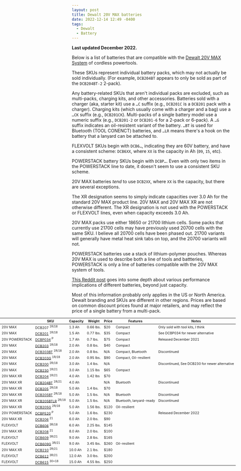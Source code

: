 ```yaml
---
layout: post
title: Dewalt 20V MAX batteries
date: 2022-12-14 12:49 -0400
tags:
  - Dewalt
  - Battery
---
```


**Last updated December 2022.**

Below is a list of batteries that are compatible with the [Dewalt 20V MAX System](https://www.dewalt.com/systems/cordless-platforms/20v) of cordless powertools.

These SKUs represent individual battery packs, which may not actually be sold individually. (For example, `DCB204BT` appears to only be sold as part of the `DCB204BT-2` 2-pack).

Any battery-related SKUs that aren't individual packs are excluded, such as multi-packs, charging kits, and other accessories. Batteries sold with a charger (aka, starter kit) use a `…C` suffix (e.g., `DCB201C` is a `DCB201` pack with a charger). Charging kits (which usually come with a charger and a bag) use a `…CK` suffix (e.g., `DCB201CK`). Multi-packs of a single battery model use a numeric suffix (e.g., `DCB201-2` or `DCB201-6` for a 2-pack or 6-pack). A `…G` suffix indicates an oil-resistent variant of the battery. `…BT` is used for Bluetooth (TOOL CONENCT) batteries, and `…LR` means there's a hook on the battery that a lanyard can be attached to.

FLEXVOLT SKUs begin with `DCB6…`, indicating they are 60V battery, and have a consistent scheme: `DCB6XX`, where `XX` is the capacity in Ah (`09`, `15`, etc).

POWERSTACK battery SKUs begin with `DCBP…`. Even with only two items in the POWERSTACK line to date, it doesn't seem to use a consistent SKU scheme.

20V MAX batteries _tend_ to use `DCB2XX`, where `XX` is the capacity, but there are several exceptions.

The XR designation seems to simply indicate capacities over 3.0 Ah for the standard 20V MAX product line. 20V MAX and 20V MAX XR are not otherwise different. The XR designation is not used with the POWERSTACK or FLEXVOLT lines, even when capacity exceeds 3.0 Ah.

20V MAX packs use either 18650 or 21700 lithium cells. Some packs that currently use 21700 cells may have previously used 20700 cells with the same SKU. I believe all 20700 cells have been phased out. 21700 variants will generally have metal heat sink tabs on top, and the 20700 variants will not.

POWERSTACK batteries use a stack of lithium-polymer pouches. Whereas 20V MAX is used to describe both a line of tools and battteries, POWERSTACK is only a line of batteries compatible with the 20V MAX system of tools.

[This Reddit post](https://www.reddit.com/r/Dewalt/comments/pdq0i8/tiers_of_batteries_for_your_20v_tools/) goes into some depth about various performance implications of different batteries, beyond just capacity.

Most of this information probably only applies in the US or North America. Dewalt branding and SKUs are different in other regions. Prices are based on common discount prices found at major retailers, and may reflect the price of a single battery from a multi-pack.

<table style="font-size: 75%; width: 100vw; margin-left: 50%; transform: translateX(-50%);">
	<thead>
		<tr>
			<th></th>
			<th>SKU</th>
			<th>Capacity</th>
			<th>Weight</th>
			<th>Price</th>
			<th>Features</th>
			<th>Notes</th>
		</tr>
	</thead>
	<tbody>
		<tr>
			<td>20V MAX</td>
			<td>
				DCB207
				<sup>1R/18</sup>
			</td>
			<td>1.3 Ah</td>
			<td>0.66 lbs.</td>
			<td>$20</td>
			<td>Compact</td>
			<td>Only sold with tool kits, I think</td>
		</tr>
		<tr>
			<td>20V MAX</td>
			<td>
				<a href="https://www.dewalt.com/product/dcb201/20v-max-15ah-compact-battery">DCB201</a>
				<sup>1R/18</sup>
			</td>
			<td>1.5 Ah</td>
			<td>0.77 lbs.</td>
			<td>$35</td>
			<td>Compact</td>
			<td>See DCBP034 for newer alternative</td>
		</tr>
		<tr>
			<td>20V POWERSTACK</td>
			<td>
				<a href="https://www.dewalt.com/product/dcbp034/20v-max-dewalt-powerstacktm-compact-battery">DCBP034</a>
				<sup>P</sup>
			</td>
			<td>1.7 Ah</td>
			<td>0.7 lbs.</td>
			<td>$75</td>
			<td>Compact</td>
			<td>Released December 2021</td>
		</tr>
		<tr>
			<td>20V MAX</td>
			<td>
				<a href="https://www.dewalt.com/product/dcb203/20v-max-compact-lithium-ion-battery-pack">DCB203</a>
				<sup>1R/18</sup>
			</td>
			<td>2.0 Ah</td>
			<td>0.8 lbs.</td>
			<td>$40</td>
			<td>Compact</td>
			<td></td>
		</tr>
		<tr>
			<td>20V MAX</td>
			<td>
				<a href="https://www.dewalt.com/product/dcb203bt/20v-max-tool-connecttm-2ah-battery">DCB203BT</a>
				<sup>1R/18</sup>
			</td>
			<td>2.0 Ah</td>
			<td>0.8 lbs.</td>
			<td>N/A</td>
			<td>Compact, Bluetooth</td>
			<td>Discontinued</td>
		</tr>
		<tr>
			<td>20V MAX</td>
			<td>
				<a href="https://www.dewalt.com/product/dcb203g/20v-max-oil-resistant-20ah-battery">DCB203G</a>
				<sup>1R/18</sup>
			</td>
			<td>2.0 Ah</td>
			<td>0.95 lbs.</td>
			<td>$90</td>
			<td>Compact, Oil-resilient</td>
			<td></td>
		</tr>
		<tr>
			<td>20V MAX</td>
			<td>
				<a href="https://www.dewalt.com/product/dcb200/20v-max-3ah-battery">DCB200</a>
				<sup>2R/18</sup>
			</td>
			<td>3.0 Ah</td>
			<td>1.4 lbs.</td>
			<td>N/A</td>
			<td></td>
			<td>Discontinued, See DCB230 for newer alternative</td>
		</tr>
		<tr>
			<td>20V MAX</td>
			<td>
				<a href="https://www.dewalt.com/product/dcb230/20v-max-compact-3ah-battery">DCB230</a>
				<sup>1R/21</sup>
			</td>
			<td>3.0 Ah</td>
			<td>1.15 lbs</td>
			<td>$65</td>
			<td>Compact</td>
			<td></td>
		</tr>
		<tr>
			<td>20V MAX XR</td>
			<td>
				<a href="https://www.dewalt.com/product/dcb204-2/20v-max-xrr-battery-2-pk">DCB204</a>
				<sup>1R/21</sup>
			</td>
			<td>4.0 Ah</td>
			<td>1.42 lbs</td>
			<td>$70</td>
			<td></td>
			<td></td>
		</tr>
		<tr>
			<td>20V MAX XR</td>
			<td>
				<a href="https://www.dewalt.com/product/dcb204bt-2/20v-max-xr-lithium-ion-battery-bluetooth-2-pk">DCB204BT</a>
				<sup>1R/21</sup>
			</td>
			<td>4.0 Ah</td>
			<td></td>
			<td>N/A</td>
			<td>Bluetooth</td>
			<td>Discontinued</td>
		</tr>
		<tr>
			<td>20V MAX XR</td>
			<td>
				<a href="https://www.dewalt.com/product/dcb205/20v-max-xrr-5ah-battery">DCB205</a>
				<sup>2R/18</sup>
			</td>
			<td>5.0 Ah</td>
			<td>1.4 lbs.</td>
			<td>$70</td>
			<td></td>
			<td></td>
		</tr>
		<tr>
			<td>20V MAX XR</td>
			<td>
				<a href="https://www.dewalt.com/product/dcb205bt/20v-max-tool-connecttm-5ah-battery">DCB205BT</a>
				<sup>2R/18</sup>
			</td>
			<td>5.0 Ah</td>
			<td>1.5 lbs.</td>
			<td>N/A</td>
			<td>Bluetooth</td>
			<td>Discontinued</td>
		</tr>
		<tr>
			<td>20V MAX XR</td>
			<td>
				<a href="https://www.dewalt.com/product/dcb205btlr/20v-max-5ah-bt-battery-lanyard-ready">DCB205BTLR</a>
				<sup>2R/18</sup>
			</td>
			<td>5.0 Ah</td>
			<td>1.5 lbs.</td>
			<td>N/A</td>
			<td>Bluetooth, lanyard-ready</td>
			<td>Discontinued</td>
		</tr>
		<tr>
			<td>20V MAX XR</td>
			<td>
				<a href="https://www.dewalt.com/product/dcb205g/20v-max-oil-resistant-50ah-battery">DCB205G</a>
				<sup>2R/18</sup>
			</td>
			<td>5.0 Ah</td>
			<td>1.56 lbs.</td>
			<td>$120</td>
			<td>Oil-resilient</td>
			<td></td>
		</tr>
		<tr>
			<td>20V POWERSTACK</td>
			<td>
				<a href="https://www.dewalt.com/product/dcbp520/20v-max-dewalt-powerstacktm-50-ah-battery">DCBP520</a>
				<sup>P</sup>
			</td>
			<td>5.0 Ah</td>
			<td>1.6 lbs.</td>
			<td>$230</td>
			<td></td>
			<td>Released December 2022</td>
		</tr>
		<tr>
			<td>20V MAX XR</td>
			<td>
				<a href="https://www.dewalt.com/product/dcb206/20v-max-xrr-6ah-battery">DCB206</a>
				<sup>21</sup>
			</td>
			<td>6.0 Ah</td>
			<td>2.0 lbs.</td>
			<td>$90</td>
			<td></td>
			<td></td>
		</tr>
		<tr>
			<td>FLEXVOLT</td>
			<td>
				<a href="https://www.dewalt.com/product/dcb606/flexvoltr-2060v-max-battery-pack-60ah-2-pk">DCB606</a>
				<sup>3R/18</sup>
			</td>
			<td>6.0 Ah</td>
			<td>2.25 lbs.</td>
			<td>$145</td>
			<td></td>
			<td></td>
		</tr>
		<tr>
			<td>20V MAX XR</td>
			<td>
				<a href="https://www.dewalt.com/product/dcb208/20v-max-xrr-8ah-battery">DCB208</a>
				<sup>21</sup>
			</td>
			<td>8.0 Ah</td>
			<td>2.0 lbs.</td>
			<td>$100</td>
			<td></td>
			<td></td>
		</tr>
		<tr>
			<td>FLEXVOLT</td>
			<td>
				<a href="https://www.dewalt.com/product/dcb609/20v60v-max-flexvolt-90ah-battery">DCB609</a>
				<sup>3R/21</sup>
			</td>
			<td>9.0 Ah</td>
			<td>2.8 lbs.</td>
			<td>$165</td>
			<td></td>
			<td></td>
		</tr>
		<tr>
			<td>FLEXVOLT</td>
			<td>
				<a href="https://www.dewalt.com/product/dcb609g/20v60v-max-flexvoltr-oil-resistant-90ah-battery">DCB609G</a>
				<sup>3R/21</sup>
			</td>
			<td>9.0 Ah</td>
			<td>3.45 lbs.</td>
			<td>$260</td>
			<td>Oil-resilient</td>
			<td></td>
		</tr>
		<tr>
			<td>20V MAX XR</td>
			<td>
				<a href="https://www.dewalt.com/product/dcb210/20v-max-xrr-100ah-lithium-ion-battery">DCB210</a>
				<sup>2R/21</sup>
			</td>
			<td>10.0 Ah</td>
			<td>2.1 lbs.</td>
			<td>$180</td>
			<td></td>
			<td></td>
		</tr>
		<tr>
			<td>FLEXVOLT</td>
			<td>
				<a href="https://www.dewalt.com/product/dcb612/flexvoltr-20v60v-max-120-ah-battery">DCB612</a>
				<sup>3R/21</sup>
			</td>
			<td>12.0 Ah</td>
			<td>3.0 lbs.</td>
			<td>$200</td>
			<td></td>
			<td></td>
		</tr>
		<tr>
			<td>FLEXVOLT</td>
			<td>
				<a href="https://www.dewalt.com/product/dcb615/dewalt-flexvoltr-20v60v-max-150ah-battery">DCB615</a>
				<sup>30×18</sup>
			</td>
			<td>15.0 Ah</td>
			<td>4.55 lbs.</td>
			<td>$250</td>
			<td></td>
			<td></td>
		</tr>
	</tbody>
</table>
